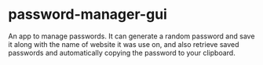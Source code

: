 # password-manager-gui
An app to manage passwords. It can generate a random password and save it along with the name of website it was use on, and also retrieve saved passwords and automatically copying the password to your clipboard.
